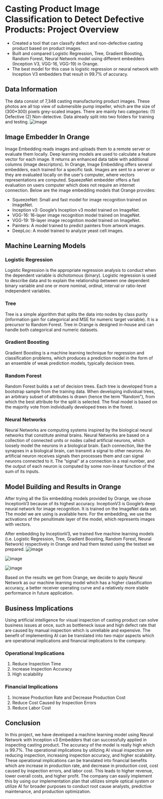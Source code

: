 # Casting Product Image Classification to Detect Defective Products: Project Overview
*	Created a tool that can classify defect and non-defective casting product based on product images.
*	Built and compared Logistic Regression, Tree, Gradient Boosting, Random Forest, Neural Network model using different embedders (Inception V3, VGG-16, VGG-19) in Orange.
*	The best model for this case is logistic regression or neural network with Inception V3 embedders that result in 99.7% of accuracy.

## Data Information
The data consist of 7,348 casting manufacturing product images. These photos are all top view of submersible pump impeller, which are the size of (300*300) pixels grey-scaled images. There are mainly two categories: (1) Defective (2) Non-detective. Data already split into two folders for training and testing.
![image](https://user-images.githubusercontent.com/84263856/201731804-a8e349f9-ed2f-49bb-8a25-3a2b2c11d8e6.png)

## Image Embedder In Orange
Image Embedding reads images and uploads them to a remote server or evaluate them locally. Deep learning models are used to calculate a feature vector for each image. It returns an enhanced data table with additional columns (image descriptors).
In Orange, Image Embedding offers several embedders, each trained for a specific task. Images are sent to a server or they are evaluated locally on the user’s computer, where vectors representations are computed. SqueezeNet embedder offers a fast evaluation on users computer which does not require an internet connection. Below are the image embedding models that Orange provides:
* SqueezeNet: Small and fast model for image recognition trained on ImageNet.
* Inception v3: Google’s Inception v3 model trained on ImageNet.
* VGG-16: 16-layer image recognition model trained on ImageNet.
* VGG-19: 19-layer image recognition model trained on ImageNet.
* Painters: A model trained to predict painters from artwork images.
* DeepLoc: A model trained to analyze yeast cell images.

## Machine Learning Models
### Logistic Regression
Logistic Regression is the appropriate regression analysis to conduct when the dependent
variable is dichotomous (binary). Logistic regression is used to describe data and to
explain the relationship between one dependent binary variable and one or more nominal,
ordinal, interval or ratio-level independent variables.

### Tree
Tree is a simple algorithm that splits the data into nodes by class purity (information
gain for categorical and MSE for numeric target variable). It is a precursor to Random
Forest. Tree in Orange is designed in-house and can handle both categorical and numeric
datasets.

### Gradient Boosting
Gradient Boosting is a machine learning technique for regression and classification problems, which produces a prediction model in the form of an ensemble of weak prediction
models, typically decision trees.

### Random Forest
Random Forest builds a set of decision trees. Each tree is developed from a bootstrap
sample from the training data. When developing individual trees, an arbitrary subset
of attributes is drawn (hence the term “Random”), from which the best attribute for
the split is selected. The final model is based on the majority vote from individually
developed trees in the forest.

### Neural Networks
Neural Networks are computing systems inspired by the biological neural networks that
constitute animal brains. Neural Networks are based on a collection of connected units
or nodes called artificial neurons, which loosely model the neurons in a biological brain.
Each connection, like the synapses in a biological brain, can transmit a signal to other
neurons. An artificial neuron receives signals then processes them and can signal neurons
connected to it. The ”signal” at a connection is a real number, and the output of each
neuron is computed by some non-linear function of the sum of its inputs. 

## Model Building and Results in Orange
After trying all the Six embedding models provided by Orange, we chose InceptionV3
because of its highest accuracy. InceptionV3 is Google’s deep neural network for image
recognition. It is trained on the ImageNet data set. The model we are using is available
here. For the embedding, we use the activations of the penultimate layer of the model,
which represents images with vectors.

After embedding by InceptionV3, we trained five machine learning models (i.e. Logistic
Regression, Tree, Gradient Boosting, Random Forest, Neural Network) respectively in
Orange and had them tested using the testset we prepared.
![image](https://user-images.githubusercontent.com/84263856/201733419-08be9cd0-bcd3-4636-b079-35d9ae3347f8.png)

![image](https://user-images.githubusercontent.com/84263856/201733428-5805b430-d655-4dc9-a3b2-ba8246015ffe.png)

![image](https://user-images.githubusercontent.com/84263856/201733435-60c369e0-35ae-4c07-a703-6179c053e40b.png)

Based on the results we get from Orange, we decide to apply Neural Network as our
machine learning model which has a higher classification accuracy, a better receiver operating curve and a relatively more stable performance in future application.

## Business Implications
Using artificial intelligence for visual inspection of casting product can solve business
issues at once, such as bottleneck issue and high defect rate that are caused by manual inspection which is unreliable and expensive. The benefit of implementing AI can
be translated into two major aspects which are operational implications and financial
implications to the company.

### Operational Implications
1. Reduce Inspection Time
2. Increase Inspection Accuracy
3. High scalability

### Financial Implications
1. Increase Production Rate and Decrease Production Cost
2. Reduce Cost Caused by Inspection Errors
3. Reduce Labor Cost

## Conclusion
In this project, we have developed a machine learning model using Neural Network with
Inception v3 Embedders that can successfully applied in inspecting casting product. The
accuracy of the model is really high which is 99.7%. The operational implications by
utilizing AI visual inspection are reducing inspection, increasing inspection accuracy, and
higher scalability. These operational implications can be translated into financial benefits
which are increase in production rate, and decrease in production cost, cost caused by
inspection errors, and labor cost. This leads to higher revenue, lower overall costs, and
higher profit. The company can easily implement this by using our implementation plan
that utilizes simple optical system or utilize AI for broader purposes to conduct root
cause analysts, predictive maintenance, and production optimization.
